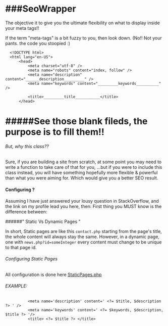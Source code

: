 ###SeoWrapper
===========

The objective it to give you the ultimate flexibility on what to display inside your meta tags!!

If the term "meta-tags" is a bit fuzzy to you, then look down. (No!! Not your pants. the code you stoopied :)

      <!DOCTYPE html>
      <html lang="en-US">
          <head>
              <meta charset="utf-8" />
              <meta name="robots" content="index, follow" />
              <meta name="description" content="______description_________" />
              <meta name="keywords" content="_________keywords__________" />
              
              <title>_________title___________</title>
          </head>




#####See those blank fileds, the purpose is to fill them!!
===========

###### But, why this class??

Sure, if you are building a site from scratch, at some point you may need to write a function to take care of that for you, ...but if you were to include this class instead, you will have something hopefully more flexible & powerful than what you were aiming for. Which would give you a better SEO result. 


#### Configuring ?

Assuming I have just answered your lousy question in StackOverflow, and the link on my profile lead you here, then:
      First thing you MUST know is the difference between:         

######" Static Vs Dynamic Pages "

In short, Static pages are like this `contact.php` starting from the page's title, the whole content will always stay the same. However, in a dynamic page, one with `news.php?id=someInteger` every content must change to be unique to that page id.


###### Configuring Static Pages 
All configuration is done here [StaticPages.php]( https://github.com/Eritrea/seoWrapper/blob/master/src/StaticPages.php)


###### EXAMPLE: 

              <meta name='description' content=' <?= $title, $description  ?> ' />
              <meta name='keywords' content=' <?= $keywords, $description, $title ?> '/>
              <title> <?= $title ?> </title>
